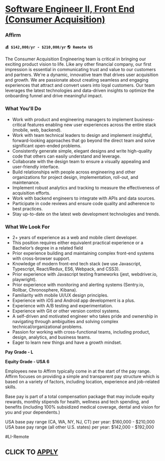 # [Software Engineer II, Front End (Consumer Acquisition)](https://www.remotewlb.com/apply/software-engineer-ii-front-end-consumer-acquisition)  
### Affirm  
#### `💰 $142,000/yr - $210,000/yr` `🌎 Remote US`  

The Consumer Acquisition Engineering team is critical in bringing our exciting product vision to life. Like any other financial company, our first impression is essential in communicating trust and value to our customers and partners. We're a dynamic, innovative team that drives user acquisition and growth. We are passionate about creating seamless and engaging experiences that attract and convert users into loyal customers. Our team leverages the latest technologies and data-driven insights to optimize the onboarding funnel and drive meaningful impact.

### What You'll Do

  * Work with product and engineering managers to implement business-critical features enabling new user experiences across the entire stack (mobile, web, backend).
  * Work with team technical leaders to design and implement insightful, forward-looking approaches that go beyond the direct team and solve significant open-ended problems.
  * Consistently generate simple, elegant designs and write high-quality code that others can easily understand and leverage.
  * Collaborate with the design team to ensure a visually appealing and user-friendly interface.
  * Build relationships with people across engineering and other organizations for project design, implementation, roll-out, and maintenance.
  * Implement robust analytics and tracking to measure the effectiveness of acquisition efforts.
  * Work with backend engineers to integrate with APIs and data sources.
  * Participate in code reviews and ensure code quality and adherence to best practices.
  * Stay up-to-date on the latest web development technologies and trends.

### What We Look For

  * 2+ years of experience as a web and mobile client developer.
  * This position requires either equivalent practical experience or a Bachelor’s degree in a related field
  * Prior experience building and maintaining complex front-end systems with cross-browser support.
  * Knowledge of modern front-end tech stack (we use Javascript, Typescript, React/Redux, ES6, Webpack, and CSS3).
  * Prior experience with Javascript testing frameworks (jest, webdriver.io, playwright).
  * Prior experience with monitoring and alerting systems (Sentry.io, Rollbar, Chronosphere, Kibana).
  * Familiarity with mobile UI/UX design principles.
  * Experience with iOS and Android app development is a plus.
  * Experience with A/B testing and experimentation.
  * Experience with Git or other version control systems.
  * A self-driven and motivated engineer who takes pride and ownership in navigating through ambiguities and solving complex technical/organizational problems.
  * Passion for working with cross-functional teams, including product, design, analytics, and business teams.
  * Eager to learn new things and have a growth mindset.

**Pay Grade - L**

**Equity Grade - USA 6**

Employees new to Affirm typically come in at the start of the pay range. Affirm focuses on providing a simple and transparent pay structure which is based on a variety of factors, including location, experience and job-related skills.  
  
Base pay is part of a total compensation package that may include equity rewards, monthly stipends for health, wellness and tech spending, and benefits (including 100% subsidized medical coverage, dental and vision for you and your dependents.)  
  
USA base pay range (CA, WA, NY, NJ, CT) per year: $160,000 - $210,000  
USA base pay range (all other U.S. states) per year: $142,000 - $192,000  
  
#LI-Remote

  
## CLICK TO [APPLY](https://www.remotewlb.com/apply/software-engineer-ii-front-end-consumer-acquisition)

